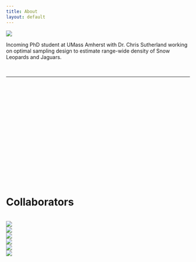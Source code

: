 ```yaml
---
title: About
layout: default
---
```


<div class="row content-row">
<div class="col-12 col-sm-4">
    <img src="{{ site.baseurl }}/images/ivy.png">
</div>
<div class="col-12 col-sm-8">
    <p>Incoming PhD student at UMass Amherst with Dr. Chris Sutherland working on optimal sampling design to estimate range-wide density of Snow Leopards and Jaguars.</p>
<br>
<hr>
<br>
<br>
<br>
<br>
<br>
<br>
<br>
<br>
<br>
<br>
<br>
<br>
<br>
<br>
<br>
<br>
    <h1>Collaborators</h1>
<br>
<div class="row justify-content-md-center">
<div class="col-md-auto">
    <img src="{{ site.baseurl }}/images/collabs/UMass.jpg">
  </div>
<div class="col-md-auto">
    <img src="{{ site.baseurl }}/images/collabs/Cornell.png">
  </div>
<div class="col-md-auto">
    <img src="{{ site.baseurl }}/images/collabs/SDZ.png">
  </div>
<div class="w-100">
    </div>
<div class="col-12 col-sm-4">
    <img src="{{ site.baseurl }}/images/collabs/CLO.png">
  </div>
<div class="col-12 col-sm-4">
    <img src="{{ site.baseurl }}/images/collabs/MassWildlife.png">
  </div>
<div class="col-12 col-sm-4">
    <img src="{{ site.baseurl }}/images/collabs/MassAudubon.png">
  </div>
</div>
